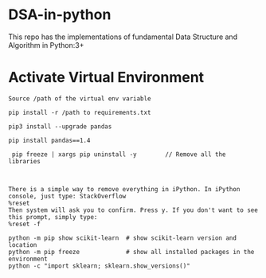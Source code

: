 # DSA-in-python
This repo has the implementations of fundamental Data Structure and Algorithm in Python:3+

# Activate Virtual Environment

```
Source /path of the virtual env variable

pip install -r /path to requirements.txt

pip3 install --upgrade pandas

pip install pandas==1.4

 pip freeze | xargs pip uninstall -y        // Remove all the libraries



There is a simple way to remove everything in iPython. In iPython console, just type: StackOverflow
%reset
Then system will ask you to confirm. Press y. If you don't want to see this prompt, simply type:
%reset -f

python -m pip show scikit-learn  # show scikit-learn version and location
python -m pip freeze             # show all installed packages in the environment
python -c "import sklearn; sklearn.show_versions()"
```
